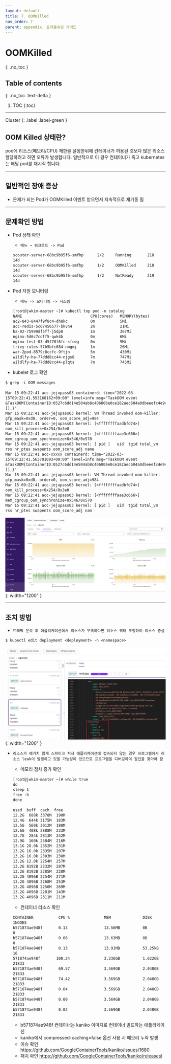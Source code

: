 ```yaml
---
layout: default
title: 7. OOMKilled
nav_order: 7
parent: appendix. 트러블슈팅 가이드
---
```


# OOMKilled
{: .no_toc }

## Table of contents
{: .no_toc .text-delta }

1. TOC
{:toc}

---

<div class="code-example" markdown="1">
Cluster
{: .label .label-green }
</div>

## OOM Killed 상태란?

pod에 리소스(메모리/CPU) 제한을 설정한뒤에 컨테이너가 허용된 것보다 많은 리소스 할당하려고 하면 오류가 발생합니다.
일반적으로 이 경우 컨테이너가 죽고 kubernetes는 해당 pod를 재시작 합니다.

---

## 일반적인 장애 증상

- 문제가 되는 Pod가 OOMKilled 이벤트 받으면서 지속적으로  재기동 됨

---

## 문제확인 방법

- Pod 상태 확인
    - `메뉴 → 워크로드 -> Pod`

    ```
    scouter-server-68bc9b95f6-smfhp      2/2     Running       218        14d
    scouter-server-68bc9b95f6-smfhp      1/2     OOMKilled     218        14d
    scouter-server-68bc9b95f6-smfhp      1/2     NotReady      219        14d
    ```

 - Pod 자원 모니터링
     - `메뉴 -> 모니터링 -> 시스템`

     ```
     [root@jwkim-master ~]# kubectl top pod -n catalog
    NAME                              CPU(cores)   MEMORY(bytes)   
    ac2-843-8447f9f8c4-dh8kc          0m           5Mi             
    acc-redis-5c67456577-bkvn4        2m           21Mi            
    ha-02-75999df5ff-j5dp8            1m           367Mi           
    nginx-5d6c7cdff5-qwk4b            0m           6Mi             
    nginx-test-03-d5f78f6fc-sfcwg     0m           9Mi                   
    trivy-rules-57b5bfc684-nmgmj      1m           26Mi            
    war-2pod-8579c8ccfc-9ftjn         5m           430Mi           
    wildlfy-ha-77ddd8cc44-njgs8       7m           747Mi           
    wildlfy-ha-77ddd8cc44-plqts       7m           745Mi 
     ```

  - kubelet 로그 확인

  ```
  $ grep -i OOM messages

  Mar 15 09:22:41 acc-jejupass03 containerd: time="2022-03-15T09:22:41.553168162+09:00" level=info msg="TaskOOM event &TaskOOM{ContainerID:0527c6dd14e504ab8c406806e0ce182aec604a0dbeeefc4e94e1ee3550dda3db,XXX_unrecognized:[],}"
  Mar 15 09:22:41 acc-jejupass03 kernel: VM Thread invoked oom-killer: gfp_mask=0xd0, order=0, oom_score_adj=984
  Mar 15 09:22:41 acc-jejupass03 kernel: [<ffffffffaadbfd74>] oom_kill_process+0x254/0x3e0
  Mar 15 09:22:41 acc-jejupass03 kernel: [<ffffffffaae3c666>] mem_cgroup_oom_synchronize+0x546/0x570
  Mar 15 09:22:41 acc-jejupass03 kernel: [ pid ]   uid  tgid total_vm      rss nr_ptes swapents oom_score_adj name
  Mar 15 09:22:41 acc-xxxxx containerd: time="2022-03-15T09:22:41.563701093+09:00" level=info msg="TaskOOM event &TaskOOM{ContainerID:0527c6dd14e504ab8c406806e0ce182aec604a0dbeeefc4e94e1ee3550dda3db,XXX_unrecognized:[],}"
  Mar 15 09:22:41 acc-jejupass03 kernel: VM Thread invoked oom-killer: gfp_mask=0xd0, order=0, oom_score_adj=984
  Mar 15 09:22:41 acc-jejupass03 kernel: [<ffffffffaadbfd74>] oom_kill_process+0x254/0x3e0
  Mar 15 09:22:41 acc-jejupass03 kernel: [<ffffffffaae3c666>] mem_cgroup_oom_synchronize+0x546/0x570
  Mar 15 09:22:41 acc-jejupass03 kernel: [ pid ]   uid  tgid total_vm      rss nr_ptes swapents oom_score_adj nam
  ```

![7_oom_killed_system_monitoring.jpg](/assets/images/troubleshoot/7_oom_killed_system_monitoring.jpg){: width="1200" }

---

## 조치 방법

-	`트래픽 분석 후 애플리케이션에서 리소스가 부족하다면 리소스 쿼터 조정하여 리소스 증설`

```
$ kubectl edit deployment <deployment> -n <namespace>
```

![7_oom_killed_deployment_resource_quota.jpg](/assets/images/troubleshoot/7_oom_killed_deployment_resource_quota.jpg){: width="1200" }


-	`리소스가 예기치 않게 스파이크 처서 애플리케이션에 접속되지 않는 경우 프로그램에서 리소스 leak이 발생하고 있을 가능성이 있으므로 프로그램을 디버깅하여 원인을 찾아야 함`

    - 메모리 점차 증가 확인

    ```
    [root@jwkim-master ~]# while true
    do
    sleep 1
    free -h
    done

    used  buff  cach  free
    12.2G  688k 3378M  190M
    12.4G  644k 3175M  183M
    12.5G  560k 3012M  180M
    12.6G  408k 2888M  233M
    12.7G  284k 2813M  242M
    12.9G  160k 2584M  216M
    13.1G 28.0k 2352M  231M
    13.2G 16.0k 2335M  207M
    13.2G 16.0k 2303M  238M
    13.2G 12.0k 2254M  257M
    13.2G 8192B 2232M  287M
    13.2G 8192B 2285M  228M
    13.2G 4096B 2254M  271M
    13.2G 4096B 2268M  253M
    13.2G 4096B 2250M  269M
    13.2G 4096B 2281M  243M
    13.2G 4096B 2311M  211M
    ```

    - 컨테이너 리소스 확인

    ```
    CONTAINER           CPU %               MEM              DISK                INODES
    b571874ae948f       0.13                13.56MB          0B                  0
    b571874ae948f       0.06                13.63MB          0B                  0
    b571874ae948f       0.13                13.91MB          53.25kB             16
    571874ae948f       100.24               3.236GB          1.622GB             21833
    b571874ae948f       69.57               3.569GB          2.048GB             21833
    b571874ae948f       74.42               3.569GB          2.048GB             21833
    b571874ae948f       0.04                3.569GB          2.048GB             21833
    b571874ae948f       0.00                3.569GB          2.048GB             21833
    b571874ae948f       0.02                3.569GB          2.048GB             21833
    ```

    -	b571874ae948f  컨테이너는 kaniko 이미지로 컨테이너 빌드하는 애플리케이션
    - kaniko에서 compressed-caching=false 옵션 사용 시 메모리 누락 발생
    - 이슈 확인 https://github.com/GoogleContainerTools/kaniko/issues/1680
    - 패치 확인 https://github.com/GoogleContainerTools/kaniko/releases)
